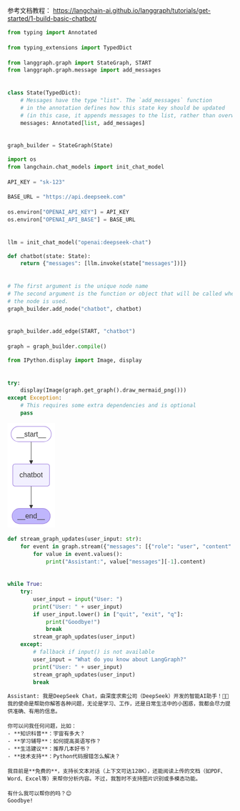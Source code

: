 参考文档教程：
https://langchain-ai.github.io/langgraph/tutorials/get-started/1-build-basic-chatbot/




```python
from typing import Annotated

from typing_extensions import TypedDict

from langgraph.graph import StateGraph, START
from langgraph.graph.message import add_messages


class State(TypedDict):
    # Messages have the type "list". The `add_messages` function
    # in the annotation defines how this state key should be updated
    # (in this case, it appends messages to the list, rather than overwriting them)
    messages: Annotated[list, add_messages]


graph_builder = StateGraph(State)
```


```python
import os
from langchain.chat_models import init_chat_model

API_KEY = "sk-123"

BASE_URL = "https://api.deepseek.com"

os.environ["OPENAI_API_KEY"] = API_KEY
os.environ["OPENAI_API_BASE"] = BASE_URL


llm = init_chat_model("openai:deepseek-chat")
```


```python
def chatbot(state: State):
    return {"messages": [llm.invoke(state["messages"])]}


# The first argument is the unique node name
# The second argument is the function or object that will be called whenever
# the node is used.
graph_builder.add_node("chatbot", chatbot)


graph_builder.add_edge(START, "chatbot")

graph = graph_builder.compile()
```


```python
from IPython.display import Image, display


try:
    display(Image(graph.get_graph().draw_mermaid_png()))
except Exception:
    # This requires some extra dependencies and is optional
    pass
```


    
![png](1%E6%9E%84%E5%BB%BA%E5%9F%BA%E6%9C%AC%E8%81%8A%E5%A4%A9%E6%9C%BA%E5%99%A8%E4%BA%BA_files/1%E6%9E%84%E5%BB%BA%E5%9F%BA%E6%9C%AC%E8%81%8A%E5%A4%A9%E6%9C%BA%E5%99%A8%E4%BA%BA_4_0.png)
    



```python
def stream_graph_updates(user_input: str):
    for event in graph.stream({"messages": [{"role": "user", "content": user_input}]}):
        for value in event.values():
            print("Assistant:", value["messages"][-1].content)


while True:
    try:
        user_input = input("User: ")
        print("User: " + user_input)
        if user_input.lower() in ["quit", "exit", "q"]:
            print("Goodbye!")
            break
        stream_graph_updates(user_input)
    except:
        # fallback if input() is not available
        user_input = "What do you know about LangGraph?"
        print("User: " + user_input)
        stream_graph_updates(user_input)
        break
```

    Assistant: 我是DeepSeek Chat，由深度求索公司（DeepSeek）开发的智能AI助手！🤖✨ 我的使命是帮助你解答各种问题，无论是学习、工作，还是日常生活中的小困惑，我都会尽力提供准确、有用的信息。  
    
    你可以问我任何问题，比如：  
    - **知识科普**：宇宙有多大？  
    - **学习辅导**：如何提高英语写作？  
    - **生活建议**：推荐几本好书？  
    - **技术支持**：Python代码报错怎么解决？  
    
    我目前是**免费的**，支持长文本对话（上下文可达128K），还能阅读上传的文档（如PDF、Word、Excel等）来帮你分析内容。不过，我暂时不支持图片识别或多模态功能。  
    
    有什么我可以帮你的吗？😊
    Goodbye!
    
